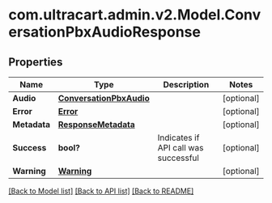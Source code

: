 # com.ultracart.admin.v2.Model.ConversationPbxAudioResponse
## Properties

Name | Type | Description | Notes
------------ | ------------- | ------------- | -------------
**Audio** | [**ConversationPbxAudio**](ConversationPbxAudio.md) |  | [optional] 
**Error** | [**Error**](Error.md) |  | [optional] 
**Metadata** | [**ResponseMetadata**](ResponseMetadata.md) |  | [optional] 
**Success** | **bool?** | Indicates if API call was successful | [optional] 
**Warning** | [**Warning**](Warning.md) |  | [optional] 


[[Back to Model list]](../README.md#documentation-for-models) [[Back to API list]](../README.md#documentation-for-api-endpoints) [[Back to README]](../README.md)

